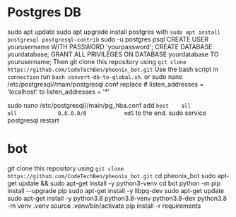# Postgres DB
sudo apt update
sudo apt upgrade
install postgres with `sudo apt install postgresql postgresql-contrib`
sudo -u postgres psql
CREATE USER yourusername WITH PASSWORD 'yourpassword';
CREATE DATABASE yourdatabase;
GRANT ALL PRIVILEGES ON DATABASE yourdatabase TO yourusername;
Then git clone this repository using `git clone https://github.com/CodeTechBen/pheonix_bot.git`
Use the bash script in `connection` run `bash convert-db-to-global.sh`.
or 
sudo nano /etc/postgresql/<version>/main/postgresql.conf
replace # listen_addresses = 'localhost' to listen_addresses = '*'

sudo nano /etc/postgresql/<version>/main/pg_hba.conf
add `host    all             all             0.0.0.0/0            md5` to the end.
sudo service postgresql restart

# bot
git clone this repository using `git clone https://github.com/CodeTechBen/pheonix_bot.git`
cd pheonix_bot
sudo apt-get update && sudo apt-get install -y python3-venv
cd bot
python -m pip install --upgrade pip
sudo apt-get install -y libpq-dev
sudo apt-get update
sudo apt-get install -y python3.8 python3.8-venv python3.8-dev
python3.8 -m venv .venv
source .venv/bin/activate
pip install -r requirements
